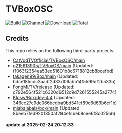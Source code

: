 # TVBoxOSC

![Build](https://shields.io/github/actions/workflow/status/o0HalfLife0o/TVBoxOSC/test.yml?branch=master&logo=github&label=Build)
[![Channel](https://img.shields.io/badge/Follow-Telegram-blue.svg?logo=telegram)](https://t.me/TVBoxOSC)
[![Download](https://img.shields.io/github/v/release/o0HalfLife0o/TVBoxOSC?color=orange&logoColor=orange&label=Download&logo=DocuSign)](https://github.com/o0HalfLife0o/TVBoxOSC/releases/latest) 
[![Total](https://shields.io/github/downloads/o0HalfLife0o/TVBoxOSC/total?logo=Bookmeter&label=Counts&logoColor=yellow&color=yellow)](https://github.com/o0HalfLife0o/TVBoxOSC/releases)

## Credits
This repo relies on the following third-party projects:
- [CatVodTVOfficial/TVBoxOSC/main](https://github.com/CatVodTVOfficial/TVBoxOSC)
- [q215613905/TVBoxOS/main](https://github.com/q215613905/TVBoxOS) (Updated: f1063f2354ea53ed51601b8c6718812cb8bcefbd)
- [takagen99/Box/main](https://github.com/takagen99/Box) (Updated: bdce185cdc3aadf2d33d06abb14f5599df2b533b)
- [FongMi/TV/release](https://github.com/FongMi/TV) (Updated: c792e564f521c6320d6512c9d7261555245a2774)
- [Klosw/Box/dev-4.4](https://github.com/Klosw/Box) (Updated: 346cc27c9dc066bcdba9bd541cf89c6d69b6cf1b)
- [mlabalabala/box/main](https://github.com/mlabalabala/box) (Updated: 8beeb7fed9201350af294efcbeb8cee6f8c025bb)

#### update at 2025-02-24 20:12:33
